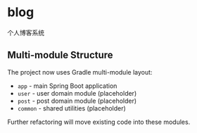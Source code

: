 # blog
个人博客系统

## Multi-module Structure

The project now uses Gradle multi-module layout:

- `app` - main Spring Boot application
- `user` - user domain module (placeholder)
- `post` - post domain module (placeholder)
- `common` - shared utilities (placeholder)

Further refactoring will move existing code into these modules.
